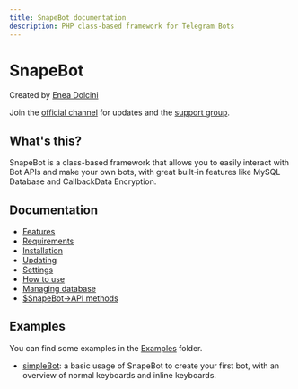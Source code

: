```yaml
---
title: SnapeBot documentation
description: PHP class-based framework for Telegram Bots
---
```

# SnapeBot

Created by <a href="https://neneone.cf/" target="_blank">Enea Dolcini</a>

Join the <a href="https://t.me/NeneoneDev">official channel</a> for updates and the <a href="https://PHPBotSupport">support group</a>.

## What's this?

SnapeBot is a class-based framework that allows you to easily interact with Bot APIs and make your own bots, with great built-in features like MySQL Database and CallbackData Encryption.

## Documentation

* [Features](https://snapebot.neneone.cf/features.html)
* [Requirements](https://snapebot.neneone.cf/installation.html#requirements)
* [Installation](https://snapebot.neneone.cf/installation.html#installation)
* [Updating](https://snapebot.neneone.cf/update.html)
* [Settings](https://snapebot.neneone.cf/settings.html)
* [How to use](https://snapebot.neneone.cf/how_to_use.html)
* [Managing database](https://snapebot.neneone.cf/database.html)
* [$SnapeBot->API methods](https://snapebot.neneone.cf/API/methods.html)

## Examples

You can find some examples in the [Examples](https://github.com/neneone/SnapeBot/tree/master/Examples) folder.

* [simpleBot](https://github.com/neneone/SnapeBot/tree/master/Examples/simpleBot): a basic usage of SnapeBot to create your first bot, with an overview of normal keyboards and inline keyboards.
